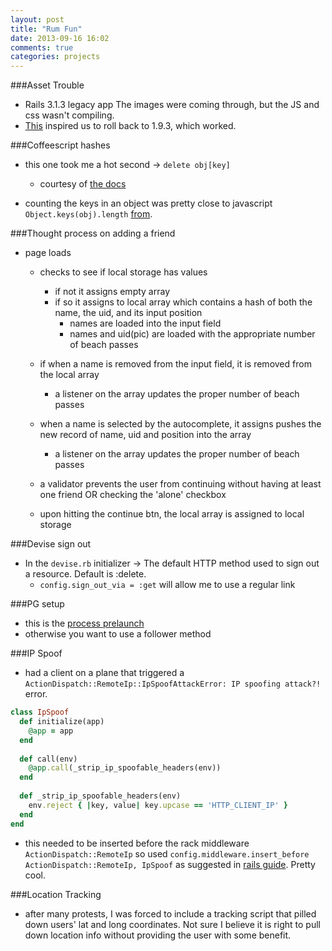 ```yaml
---
layout: post
title: "Rum Fun"
date: 2013-09-16 16:02
comments: true
categories: projects
---
```


###Asset Trouble
  - Rails 3.1.3 legacy app The images were coming through, but the JS and css wasn't compiling.
  - [This](http://stackoverflow.com/questions/15811889/my-rails-javascript-manifest-file-doesnt-compile-nor-include-any-required-files) inspired us to roll back to 1.9.3, which worked.


###Coffeescript hashes
  - this one took me a hot second -> `delete obj[key]`
    - courtesy of [the docs](http://coffeescript.org/documentation/docs/helpers.html)

  - counting the keys in an object was pretty close to javascript `Object.keys(obj).length` [from](http://stackoverflow.com/questions/15629799/count-number-of-keys-in-object-with-coffeescript).


###Thought process on adding a friend
  - page loads
    - checks to see if local storage has values
      - if not it assigns empty array
      - if so it assigns to local array which contains a hash of both the name, the uid, and its input position
        - names are loaded into the input field
        - names and uid(pic) are loaded with the appropriate number of beach passes

    - if when a name is removed from the input field, it is removed from the local array
      - a listener on the array updates the proper number of beach passes

    - when a name is selected by the autocomplete, it assigns pushes the new record of name, uid and position into the array
      - a listener on the array updates the proper number of beach passes

    - a validator prevents the user from continuing without having at least one friend OR checking the 'alone' checkbox

    - upon hitting the continue btn, the local array is assigned to local storage

###Devise sign out
  - In the `devise.rb` initializer -> The default HTTP method used to sign out a resource. Default is :delete.
    - `config.sign_out_via = :get` will allow me to use a regular link


###PG setup
  - this is the [process prelaunch](https://devcenter.heroku.com/articles/upgrade-heroku-postgres-with-pgbackups)
  - otherwise you want to use a follower method

###IP Spoof
  - had a client on a plane that triggered a `ActionDispatch::RemoteIp::IpSpoofAttackError: IP spoofing attack?!` error.

```ruby To turn off ip spoof
class IpSpoof
  def initialize(app)
    @app = app
  end
  
  def call(env)
    @app.call(_strip_ip_spoofable_headers(env))
  end
  
  def _strip_ip_spoofable_headers(env)
    env.reject { |key, value| key.upcase == 'HTTP_CLIENT_IP' }
  end
end
``` 

  - this needed to be inserted before the rack middleware `ActionDispatch::RemoteIp` so used `config.middleware.insert_before ActionDispatch::RemoteIp, IpSpoof` as suggested in [rails guide](http://guides.rubyonrails.org/rails_on_rack.html#configuring-middleware-stack). Pretty cool.

###Location Tracking
  - after many protests, I was forced to include a tracking script that pilled down users' lat and long coordinates. Not sure I believe it is right to pull down location info without providing the user with some benefit.